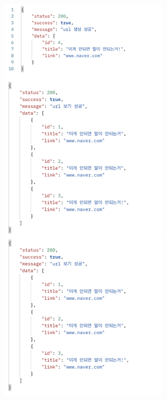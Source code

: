 <img src="./img/be_week3_create.png">
<img src="./img/be_week3_get.png">
<img src="./img/be_week3_get.png">

